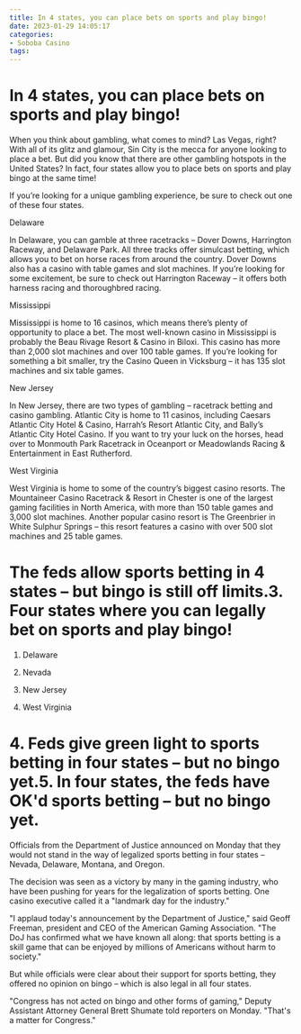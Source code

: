 ```yaml
---
title: In 4 states, you can place bets on sports and play bingo!
date: 2023-01-29 14:05:17
categories:
- Soboba Casino
tags:
---
```



#  In 4 states, you can place bets on sports and play bingo!

When you think about gambling, what comes to mind? Las Vegas, right? With all of its glitz and glamour, Sin City is the mecca for anyone looking to place a bet. But did you know that there are other gambling hotspots in the United States? In fact, four states allow you to place bets on sports and play bingo at the same time!

If you’re looking for a unique gambling experience, be sure to check out one of these four states.

 Delaware

In Delaware, you can gamble at three racetracks – Dover Downs, Harrington Raceway, and Delaware Park. All three tracks offer simulcast betting, which allows you to bet on horse races from around the country. Dover Downs also has a casino with table games and slot machines. If you’re looking for some excitement, be sure to check out Harrington Raceway – it offers both harness racing and thoroughbred racing.

Mississippi

Mississippi is home to 16 casinos, which means there’s plenty of opportunity to place a bet. The most well-known casino in Mississippi is probably the Beau Rivage Resort & Casino in Biloxi. This casino has more than 2,000 slot machines and over 100 table games. If you’re looking for something a bit smaller, try the Casino Queen in Vicksburg – it has 135 slot machines and six table games.

New Jersey

In New Jersey, there are two types of gambling – racetrack betting and casino gambling. Atlantic City is home to 11 casinos, including Caesars Atlantic City Hotel & Casino, Harrah’s Resort Atlantic City, and Bally’s Atlantic City Hotel Casino. If you want to try your luck on the horses, head over to Monmouth Park Racetrack in Oceanport or Meadowlands Racing & Entertainment in East Rutherford.

West Virginia

West Virginia is home to some of the country’s biggest casino resorts. The Mountaineer Casino Racetrack & Resort in Chester is one of the largest gaming facilities in North America, with more than 150 table games and 3,000 slot machines. Another popular casino resort is The Greenbrier in White Sulphur Springs – this resort features a casino with over 500 slot machines and 25 table games.

#  The feds allow sports betting in 4 states – but bingo is still off limits.3. Four states where you can legally bet on sports and play bingo!

1. Delaware

2. Nevada

3. New Jersey

4. West Virginia

# 4. Feds give green light to sports betting in four states – but no bingo yet.5. In four states, the feds have OK'd sports betting – but no bingo yet.

Officials from the Department of Justice announced on Monday that they would not stand in the way of legalized sports betting in four states – Nevada, Delaware, Montana, and Oregon.

The decision was seen as a victory by many in the gaming industry, who have been pushing for years for the legalization of sports betting. One casino executive called it a "landmark day for the industry."

"I applaud today's announcement by the Department of Justice," said Geoff Freeman, president and CEO of the American Gaming Association. "The DoJ has confirmed what we have known all along: that sports betting is a skill game that can be enjoyed by millions of Americans without harm to society."

But while officials were clear about their support for sports betting, they offered no opinion on bingo – which is also legal in all four states.

"Congress has not acted on bingo and other forms of gaming," Deputy Assistant Attorney General Brett Shumate told reporters on Monday. "That's a matter for Congress."